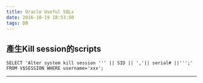 ```yaml
---
title: Oracle Useful SQLs
date: 2016-10-19 18:53:50
tags: DB
---
```


產生Kill session的scripts
---	
	SELECT 'Alter system kill session ''' || SID || ','|| serial# ||''';'  
	FROM V$SESSION WHERE username='xxx';
	
---
